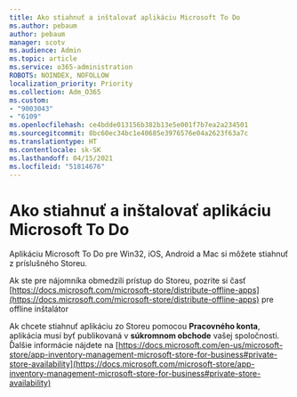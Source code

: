 ```yaml
---
title: Ako stiahnuť a inštalovať aplikáciu Microsoft To Do
ms.author: pebaum
author: pebaum
manager: scotv
ms.audience: Admin
ms.topic: article
ms.service: o365-administration
ROBOTS: NOINDEX, NOFOLLOW
localization_priority: Priority
ms.collection: Adm_O365
ms.custom:
- "9003043"
- "6109"
ms.openlocfilehash: ce4bdde013156b382b13e5e001f7b7ea2a234501
ms.sourcegitcommit: 8bc60ec34bc1e40685e3976576e04a2623f63a7c
ms.translationtype: HT
ms.contentlocale: sk-SK
ms.lasthandoff: 04/15/2021
ms.locfileid: "51814676"
---
```

# <a name="how-to-download-and-install-microsoft-to-do"></a>Ako stiahnuť a inštalovať aplikáciu Microsoft To Do

Aplikáciu Microsoft To Do pre Win32, iOS, Android a Mac si môžete stiahnuť z príslušného Storeu.

Ak ste pre nájomníka obmedzili prístup do Storeu, pozrite si časť [https://docs.microsoft.com/microsoft-store/distribute-offline-apps](https://docs.microsoft.com/microsoft-store/distribute-offline-apps) pre offline inštalátor

Ak chcete stiahnuť aplikáciu zo Storeu pomocou **Pracovného konta**, aplikácia musí byť publikovaná v **súkromnom obchode** vašej spoločnosti. Ďalšie informácie nájdete na [https://docs.microsoft.com/en-us/microsoft-store/app-inventory-management-microsoft-store-for-business#private-store-availability](https://docs.microsoft.com/microsoft-store/app-inventory-management-microsoft-store-for-business#private-store-availability)